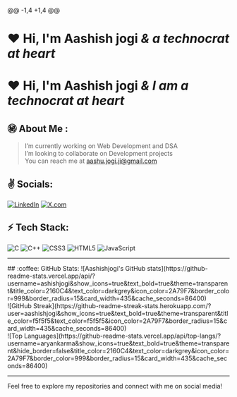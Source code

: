 @@ -1,4 +1,4 @@
# :heart: **Hi, I'm Aashish jogi** *& a technocrat at heart*
# :heart: **Hi, I'm Aashish jogi** *& I am a technocrat at heart*

## :secret: About Me :
> I’m currently working on Web Development and DSA<br>
> I’m looking to collaborate on Development projects<br>
> You can reach me at aashu.jogi.ji@gmail.com
## :v: Socials:
[![LinkedIn](https://img.shields.io/badge/LinkedIn-%230077B5.svg?logo=linkedin&logoColor=white)](https://www.linkedin.com/in/aashish-jogi6261/) [![X.com](https://img.shields.io/badge/x.com-%231DA1F2.svg?logo=x.com&logoColor=white)](https://x.com/mr_aaxhuuu) 
<br/>
## :zap: Tech Stack:
![C](https://img.shields.io/badge/C-%2300599C.svg?style=flat&logo=c&logoColor=white)
![C++](https://img.shields.io/badge/C++-%2300599C.svg?style=flat&logo=c%2B%2B&logoColor=white) 
![CSS3](https://img.shields.io/badge/CSS3-%231572B6.svg?style=flat&logo=css3&logoColor=white) 
![HTML5](https://img.shields.io/badge/HTML5-%23E34F26.svg?style=flat&logo=html5&logoColor=white) 
![JavaScript](https://img.shields.io/badge/JavaScript-%23323330.svg?style=flat&logo=javascript&logoColor=%23F7DF1E)  
<hr/>
## :coffee: GitHub Stats:
![Aashishjogi's GitHub stats](https://github-readme-stats.vercel.app/api/?username=ashishjogi&show_icons=true&text_bold=true&theme=transparent&title_color=2160C4&text_color=darkgrey&icon_color=2A79F7&border_color=999&border_radius=15&card_width=435&cache_seconds=86400)<br/>
![GitHub Streak](https://github-readme-streak-stats.herokuapp.com/?user=aashishjogi&show_icons=true&text_bold=true&theme=transparent&title_color=f5f5f5&text_color=f5f5f5&icon_color=2A79F7&border_radius=15&card_width=435&cache_seconds=86400)<br/>
![Top Languages](https://github-readme-stats.vercel.app/api/top-langs/?username=aryankarma&show_icons=true&text_bold=true&theme=transparent&hide_border=false&title_color=2160C4&text_color=darkgrey&icon_color=2A79F7&border_color=999&border_radius=15&card_width=435&cache_seconds=86400)<hr/>
Feel free to explore my repositories and connect with me on social media!
<!--
**Ashishjogi/Aashishjogi** is a ✨ _special_ ✨ repository because its `README.md` (this file) appears on your GitHub profile.
Here are some ideas to get you started:
- 🔭 I’m currently working on ...
- 🌱 I’m currently learning ...
- 👯 I’m looking to collaborate on ...
- 🤔 I’m looking for help with ...
- 💬 Ask me about ...
- 📫 How to reach me: ...
- 😄 Pronouns: ...
- ⚡ Fun fact: ...
-->
